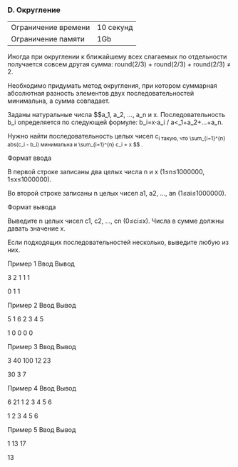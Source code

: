 ### D. Округление

<table>
 <tr>
    <td>Ограничение времени</td>
    <td>10 секунд</td>
 </tr>
 <tr>
    <td>Ограничение памяти</td>
    <td>1Gb</td>
 </tr>
</table> 


Иногда при округлении к ближайшему всех слагаемых по отдельности получается совсем другая сумма: round(2/3) + round(2/3) + round(2/3) ≠ 2.

Необходимо придумать метод округления, при котором суммарная абсолютная разность элементов двух последовательностей минимальна, а сумма совпадает.

Заданы натуральные числа $$a_1, a_2, …, a_n и x. Последовательность b_i определяется по следующей формуле: b_i=x⋅a_i / a<_1+a_2+…+a_n.

Нужно найти последовательность целых чисел c<sub>i такую, что \sum_{i=1}^{n} abs(c_i - b_i) минимальна и \sum_{i=1}^{n} c_i = x $$ . 


Формат ввода

В первой строке записаны два целых числа n и x (1≤n≤1000000, 1≤x≤1000000).

Во второй строке записаны n целых чисел a1, a2, …, an (1≤ai≤1000000).

Формат вывода

Выведите n целых чисел c1, c2, …, cn (0≤ci≤x). Числа в сумме должны давать значение x.

Если подходящих последовательностей несколько, выведите любую из них.

Пример 1
Ввод
Вывод

3 2
1 1 1

	

0 1 1

Пример 2
Ввод
Вывод

5 1
6 2 3 4 5

	

1 0 0 0 0

Пример 3
Ввод
Вывод

3 40
100 12 23

	

30 3 7

Пример 4
Ввод
Вывод

6 21
1 2 3 4 5 6

	

1 2 3 4 5 6

Пример 5
Ввод
Вывод

1 13
17

	

13
